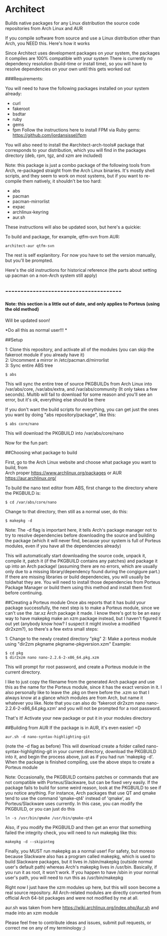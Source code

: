 Architect
===========
Builds native packages for any Linux distribution the source code repositories from Arch Linux and AUR

If you compile software from source and use a Linux distribution other than Arch, you NEED this. 
Here's how it works

Since Architect uses development packages on *your* system, the packages it compiles are 100% compatible with your system
There is currently no dependency resolution (build-time or install time), so you will have to resolve dependencies on your own until this gets worked out

###Requirements:

You will need to have the following packages installed on your system already:
  - curl
  - fakeroot
  - bsdtar
  - ruby
  - gems
  - fpm 
Follow the instructions here to install FPM via Ruby gems: https://github.com/jordansissel/fpm

You will also need to install the #architect-arch-tools# package that corresponds to your distribution, which you will find in the packages directory (deb, rpm, tgz, and xzm are included) 

Note: this package is just a combo package of the following tools from Arch, re-packaged straight from the Arch Linux binaries. It's mostly shell scripts, and they seem to work on most systems, but if you want to re-compile them natively, it shouldn't be too hard:
  - abs
  - pacman
  - pacman-mirrorlist
  - expac
  - archlinux-keyring
  - aur.sh

These instructions will also be updated soon, but here's a quickie:

To build and package, for example, qtfm-svn from AUR:

````
architect-aur qtfm-svn
````

The rest is self explanitory. For now you have to set the version manually, but you'll be prompted.




Here's the old instructions for historical reference (the parts about setting up pacman on a non-Arch system still apply)
## --------------------------------------
#### Note: this section is a little out of date, and only applies to Porteus (using the old method)
Will be updated soon! 

*Do all this  as normal user!!! *

##Setup

1: Clone this repository, and activate all of the modules (you can skip the fakeroot module if you already have it)  
2: Uncomment a mirror in /etc/pacman.d/mirrorlist  
3: Sync entire ABS tree  

    $ abs

This will sync the entire tree of source PKGBUILDs from Arch Linux
into /var/abs/core, /var/abs/extra, and /var/abs/community (It only takes a few seconds).
Multib will fail to download for some reason and you'll see an error, but it's ok, everything else should be there

If you don't want the build scripts for everything, you can get just the ones you want by doing "abs repository/package", like this:    

    $ abs core/nano

This will download the PKGBUILD into /var/abs/core/nano

Now for the fun part:

##Choosing what package to build

First, go to the Arch Linux website and choose what package you want to build, from  
Arch  proper https://www.archlinux.org/packages   or
AUR  https://aur.archlinux.org/

To build the nano text editor from ABS, first change to the directory where the PKGBUILD is:

    $ cd /var/abs/core/nano

Change to that directory, then still as a normal user, do this:

    $ makepkg -d

Note: The -d flag is important here, it tells Arch's package manager not to try to resolve dependencies before downloading the source and building the package (which it will never find, because your system is full of Porteus modules, even if you have all the dependencies already)

This will automatically start downloading the source code, unpack it, compile it, patch it (if the PKGBUILD contains any patches) and package it up into an Arch package! (assuming there are no errors, which are usually only due to a missing library/dependency found during the congigure part.) If there are missing libraries or build dependencies, you will usually be toldwhat they are. You will need to install those dependencies from Porteus Package Manager or build them using this method and install them first before continuing. 

##Creating a Porteus module
Once abs reports that it has build your package successfully, the next step is to make a Porteus module, since we can't use the .tar.xz Arch package it made. I know there's got to be an easy way to have makepkg make an xzm package instead, but I haven't figured it out yet (anybody know how? I suspect it might involve a modified dir2xzm?), so there's a few extra small steps:  

1: Change to the newly created directory "pkg"
2: Make a porteus module using "dir2zm pkgname pkgname-pkgversion.xzm" Example:  

    $ cd pkg
    $ dir2xzm nano nano-2.2.6-2-x86_64.pkg.xzm

This will prompt for root password, and create a Porteus module in the current directory. 

I like to just copy the filename from the generated Arch package and use this as the name for the Porteus module, since it has the exact version in it. I also personally like to leave the .pkg on there before the .xzm so that I always know at a glance which modules are from Arch, but name it whatever you like. Note that you can also do 
'fakeroot dir2xzm nano nano-2.2.6-2-x86_64.pkg.xzm' and you will not be prompted for a root password.

That's it! Activate your new package or put it in your modules directory

##Building from AUR
If the package is in AUR, it's even easier! =D 

    aur.sh -d nano-syntax-highlighting-git
    
(note the -d flag as before)
This will download create a folder called nano-syntax-highlighting-git in your current directory, download the PKGBUILD into it, and begin the process above, just as if you had run 'makepkg -d'. When the package is finished compiling, use the above steps to create a Porteus module

Note: Occasionally, the PKGBUILD contains patches or commands that are not compatible with Porteus/Slackware, but can be fixed very easily. If the package fails to build for some weird reason, look at the PKGBUILD to see if you notice anything. For instance, Arch packages that use QT and qmake tend to use the command 'qmake-qt4' instead of 'qmake', as Porteus/Slackware uses currently. In this case, you can modify the PKGBUILD, or you can just do this
 
    ln -s /usr/bin/qmake /usr/bin/qmake-qt4

Also, if you modify the PKGBUILD and then get an error that something failed the integrity check, you will need to run makepkg like this:

    makepkg -d --skipinteg
    
Finally, you MUST run makepkg as a normal user! For safety, but moreso because Slackware also has a program called makepkg, which is used to build Slackware packages, but it lives in /sbin/makepkg (outside normal user's default path) whereas Arch's makepkg lives in /usr/bin. Basically, if you run it as root, it won't work. If you happen to have /sbin in your normal user's path, you will need to run this as /usr/bin/makepkg


Right now I just have the xzm modules up here, but this will soon become a real source repository. All Arch-related modules are directly converted from official Arch 64-bit packages and were not modified by me at all.   

aur.sh was taken from here https://wiki.archlinux.org/index.php/Aur.sh and made into an xzm module  

Please feel free to contribute ideas and issues, submit pull requests, or correct me on any of my terminology ;)

